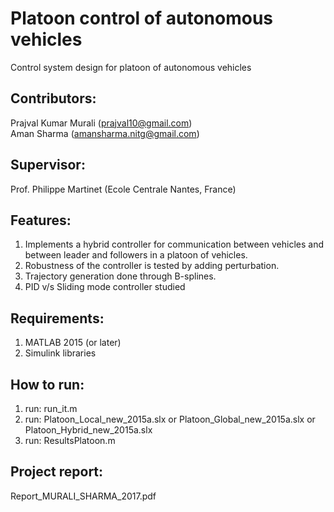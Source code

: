 # Platoon control of autonomous vehicles
Control system design for platoon of autonomous vehicles

## Contributors:
Prajval Kumar Murali (prajval10@gmail.com) \
Aman Sharma (amansharma.nitg@gmail.com) 

## Supervisor:
Prof. Philippe Martinet (Ecole Centrale Nantes, France)

## Features:
  1. Implements a hybrid controller for communication between vehicles and between leader and followers in a platoon of vehicles. 
  2. Robustness of the controller is tested by adding perturbation.
  3. Trajectory generation done through B-splines. 
  4. PID v/s Sliding mode controller studied
  
## Requirements:
1. MATLAB 2015 (or later)
2. Simulink libraries

## How to run:
1. run: run_it.m
2. run: Platoon_Local_new_2015a.slx or Platoon_Global_new_2015a.slx or Platoon_Hybrid_new_2015a.slx
3. run: ResultsPlatoon.m

## Project report:
Report_MURALI_SHARMA_2017.pdf
